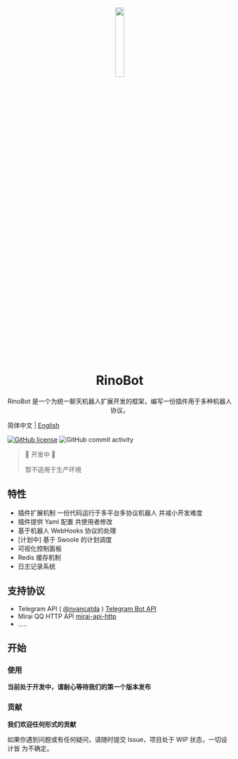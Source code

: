 <div align="center">
<img src="https://maocloud.oss-cn-shanghai.aliyuncs.com/admin%2F1%2F%E5%85%B1%E4%BA%AB%E6%96%87%E4%BB%B6%2FRinoBot%2FRino.jpg?Expires=1628002731" width="20%">

# RinoBot

RinoBot 是一个为统一聊天机器人扩展开发的框架，编写一份插件用于多种机器人协议。
</div>

简体中文 | [English](README_en.md)

[![GitHub license](https://img.shields.io/github/license/lixworth/RinoBot)](https://github.com/lixworth/RinoBot/blob/master/LICENSE)
![GitHub commit activity](https://img.shields.io/github/commit-activity/m/lixworth/RinoBot?style=flat-square)

> :construction: 开发中 :construction:
> 
> 暂不适用于生产环境


## 特性
* 插件扩展机制 一份代码运行于多平台多协议机器人 并减小开发难度
* 插件提供 Yaml 配置 共使用者修改
* 基于机器人 WebHooks 协议的处理
* [计划中] 基于 Swoole 的计划调度
* 可视化控制面板
* Redis 缓存机制
* 日志记录系统


## 支持协议
* Telegram API ( [@nyancatda](https://github.com/nyancatda) ) [Telegram Bot API](https://core.telegram.org/bots/api)
* Mirai QQ HTTP API [mirai-api-http](https://github.com/project-mirai/mirai-api-http)
* .....
## 开始

### 使用
**当前处于开发中，请耐心等待我们的第一个版本发布**

### 贡献

**我们欢迎任何形式的贡献**

如果你遇到问题或有任何疑问，请随时提交 Issue，项目处于 WIP 状态，一切设计皆 为不确定。

